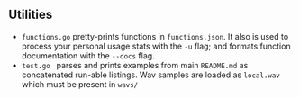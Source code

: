 ## Utilities

+ `functions.go` pretty-prints functions in `functions.json`. It also is used to process your personal usage stats with the `-u` flag; and formats function documentation with the `--docs` flag.
+ `test.go ` parses and prints examples from main `README.md` as concatenated run-able listings. Wav samples are loaded as `local.wav` which must be present in `wavs/`
